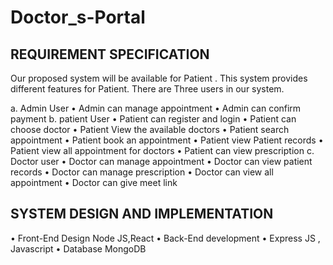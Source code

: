 # Doctor_s-Portal

## REQUIREMENT SPECIFICATION

Our proposed system will be available for Patient . This system provides different
features for Patient. There are Three users in our system.

a. Admin User
• Admin can manage appointment
• Admin can confirm payment
b. patient User
• Patient can register and login
• Patient can choose doctor
• Patient View the available doctors
• Patient search appointment
• Patient book an appointment
• Patient view Patient records
• Patient view all appointment for doctors
• Patient can view prescription
c. Doctor user
• Doctor can manage appointment
• Doctor can view patient records
• Doctor can manage prescription
• Doctor can view all appointment
• Doctor can give meet link


## SYSTEM DESIGN AND IMPLEMENTATION

• Front-End Design
Node JS,React
• Back-End development
• Express JS , Javascript
• Database MongoDB
